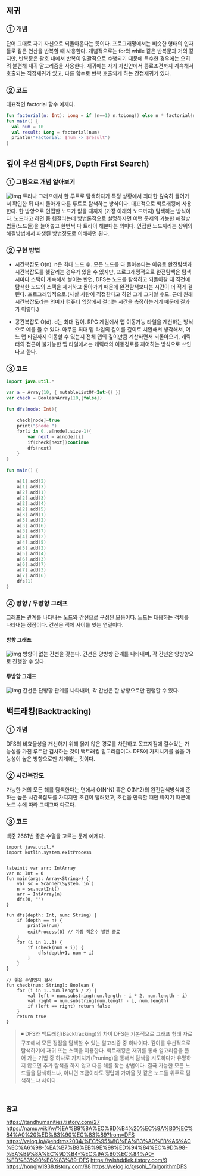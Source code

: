 ## 재귀

### ① 개념
단어 그대로 자기 자신으로 되돌아온다는 뜻이다. 프로그래밍에서는 비슷한 형태의 인자들로 같은 연산을 반복할 때 사용한다. 개념적으로는 for와 while 같은 반복문과 거의 같지만, 반복문은 괄호 내에서 반복이 일괄적으로 수행되기 때문에 특수한 경우에는 오히려 불편해 재귀 알고리즘을 사용한다. 재귀에는 자기 자신안에서 종료조건까지 계속해서 호출되는 직접재귀가 있고, 다른 함수로 반복 호출되게 하는 간접재귀가 있다.

### ② 코드
대표적인 factorial 함수 예제다.

```Kotlin
fun factorial(n: Int): Long = if (n==1) n.toLong() else n * factorial(n-1) // 코틀린은 함수를 식으로 표힌이 가능한데, factorial 함수식 내에 factorial 함수가 또 호출되고 있는걸 볼 수 있다.
fun main() {
  val num = 10
  val result: Long = factorial(num)
  println("Factorial: $num -> $result")
}
```


##  깊이 우선 탐색(DFS, Depth First Search)

### ① 그림으로 개념 알아보기
![img](https://media.vlpt.us/images/sukong/post/b9042f15-fb5b-4272-abe7-8cdeb3f0f22f/DFS.png)
트리나 그래프에서 한 루트로 탐색하다가 특정 상황에서 최대한 깊숙히 들어가서 확인한 뒤 다시 돌아가 다른 루트로 탐색하는 방식이다. 대표적으로 백트래킹에 사용한다.
한 방향으로 인접한 노드가 없을 때까지 (가장 아래의 노드까지) 탐색하는 방식이다. 노드라고 하면 좀 헷갈리는데 방법론적으로 설명하자면 어떤 문제의 가능한 해결방법들(노드들)을 늘어놓고 한번씩 다 트라이 해본다는 의미다. 인접한 노드끼리는 상위의 해결방법에서 파생된 방법정도로 이해하면 된다.

### ② 구현 방법

- 시간복잡도
O(n). n은 최대 노드 수. 모든 노드를 다 돌아본다는 이유로 완전탐색과 시간복잡도를 헷갈리는 경우가 있을 수 있지만, 프로그래밍적으로 완전탐색은 탐색시마다 스택이 계속해서 쌓이는 반면, DFS는 노드를 탐색하고 되돌아갈 때 직전에 탐색한 노드의 스택을 제거하고 돌아가기 때문에 완전탐색보다는 시간이 더 적게 걸린다. 프로그래밍적으로.(사실 사람이 직접한다고 하면 그게 그거일 수도. 근데 원래 시간복잡도라는 의미가 컴퓨터 입장에서 걸리는 시간을 측정하는거기 때문에 결과가 이렇다.)

- 공간복잡도
O(d). d는 최대 깊이. RPG 게임에서 맵 이동가능 타일을 계산하는 방식으로 예를 들 수 있다. 아무튼 최대 맵 타일의 길이를 깊이로 치환해서 생각해서, 어느 맵 타일까지 이동할 수 있는지 전체 맵의 깊이만큼 계산하면서 되돌아오며, 캐릭터의 접근이 불가능한 맵 타일에서는 캐릭터의 이동경로를 제어하는 방식으로 쓰인다고 한다.

### ③ 코드

```Kotlin
import java.util.*
 
var a = Array(10, { mutableListOf<Int>() })
var check = BooleanArray(10,{false})
 
fun dfs(node: Int){
 
    check[node]=true
    print("$node ")
    for(i in 0..a[node].size-1){
        var next = a[node][i]
        if(check[next])continue
        dfs(next)
    }
}
 
fun main() {
 
    a[1].add(2)
    a[1].add(3)
    a[2].add(1)
    a[2].add(3)
    a[2].add(4)
    a[2].add(5)
    a[3].add(1)
    a[3].add(2)
    a[3].add(6)
    a[3].add(7)
    a[4].add(2)
    a[4].add(5)
    a[5].add(2)
    a[5].add(4)
    a[6].add(3)
    a[6].add(7)
    a[7].add(3)
    a[7].add(6)
    dfs(1)
}
```

### ④ 방향 / 무방향 그래프
그래프는 관계를 나타내는 노드와 간선으로 구성된 모음이다. 노드는 대응하는 객체를 나타내는 정점이다. 간선은 객체 사이를 잇는 연결이다.
#### 방향 그래프
![img](https://kr.mathworks.com/help/matlab/math/simpleundirectedgraph.png)
방향이 없는 간선을 갖는다. 간선은 양방향 관계를 나타내며, 각 간선은 양방향으로 진행할 수 있다.
#### 무방향 그래프
![img](https://kr.mathworks.com/help/matlab/math/simpledirectedgraph.png)
간선은 단방향 관계를 나타내며, 각 간선은 한 방향으로만 진행할 수 있다.

##  백트래킹(Backtracking)

### ① 개념
DFS의 비효율성을 개선하기 위해 옳지 않은 경로를 차단하고 목표지점에 갈수있는 가능성을 가진 루트만 검사하는 것이 백트래킹 알고리즘이다. DFS에 가지치기를 옳을 가능성이 높은 방향으로만 치게하는 것이다.

### ② 시간복잡도
가능한 거의 모든 해를 탐색한다는 면에서 O(N^N) 혹은 O(N^2)의 완전탐색방식에 준하는 높은 시간복잡도를 가지지만 조건이 달려있고, 조건을 만족할 때만 따지기 때문에 노드 수에 따라 그때그때 다르다.

### ③ 코드
백준 2661번 좋은 수열을 고르는 문제 예제다.

```Koltin
import java.util.*
import kotlin.system.exitProcess


lateinit var arr: IntArray
var n: Int = 0
fun main(args: Array<String>) {
    val sc = Scanner(System.`in`)
    n = sc.nextInt()
    arr = IntArray(n)
    dfs(0, "")
}

fun dfs(depth: Int, num: String) {
    if (depth == n) {
        println(num)
        exitProcess(0) // 가장 작은수 발견 종료
    }
    for (i in 1..3) {
        if (check(num + i)) {
            dfs(depth+1, num + i)
        }
    }
}

// 좋은 수열인지 검사
fun check(num: String): Boolean {
    for (i in 1..num.length / 2) {
        val left = num.substring(num.length - i * 2, num.length - i)
        val right = num.substring(num.length - i, num.length)
        if (left == right) return false
    }
    return true
}
```

> ◾ DFS와 백트래킹(Backtracking)의 차이
DFS는 기본적으로 그래프 형태 자료구조에서 모든 정점을 탐색할 수 있는 알고리즘 중 하나이다. 깊이를 우선적으로 탐색하기에 재귀 또는 스택을 이용한다.
백트래킹은 재귀를 통해 알고리즘을 풀어 가는 기법 중 하나로 가지치기(Pruning)을 통해서 탐색을 시도하다가 유망하지 않으면 추가 탐색을 하지 않고 다른 해를 찾는 방법이다.
결국 가능한 모든 노드들을 탐색하느냐, 아니면 조금이라도 정답에 가까울 것 같은 노드들 위주로 탐색하느냐 차이다.


</br>

### 참고
https://itandhumanities.tistory.com/27
https://namu.wiki/w/%EA%B9%8A%EC%9D%B4%20%EC%9A%B0%EC%84%A0%20%ED%83%90%EC%83%89?from=DFS
https://velog.io/@ehdrms2034/%EC%95%8C%EA%B3%A0%EB%A6%AC%EC%A6%98-%EA%B7%B8%EB%9E%98%ED%94%84%EC%9D%98-%EA%B9%8A%EC%9D%B4-%EC%9A%B0%EC%84%A0-%ED%83%90%EC%83%89-DFS
https://wlshddlek.tistory.com/9
https://hongjw1938.tistory.com/88
https://velog.io/@sohi_5/algorithmDFS

